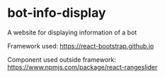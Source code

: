 # bot-info-display
A website for displaying information of a bot

Framework used:
https://react-bootstrap.github.io

Component used outside framework:
https://www.npmjs.com/package/react-rangeslider

